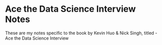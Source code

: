 # Ace the Data Science Interview Notes
These are my notes specific to the book by Kevin Huo &amp; Nick Singh, titled - Ace the Data Science Interview
